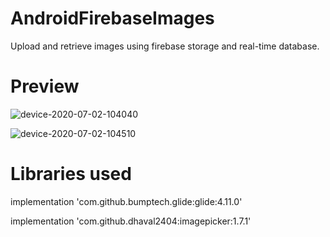 # AndroidFirebaseImages
  Upload and retrieve images using firebase storage and real-time database.
  
# Preview
 ![device-2020-07-02-104040](https://user-images.githubusercontent.com/29101249/86320077-a7b22980-bc53-11ea-9f48-2eb68b91a920.png)
 
 ![device-2020-07-02-104510](https://user-images.githubusercontent.com/29101249/86320098-b26cbe80-bc53-11ea-9c4c-221208bc0708.png)
 
# Libraries used
  implementation 'com.github.bumptech.glide:glide:4.11.0'
  
  implementation 'com.github.dhaval2404:imagepicker:1.7.1'
  
